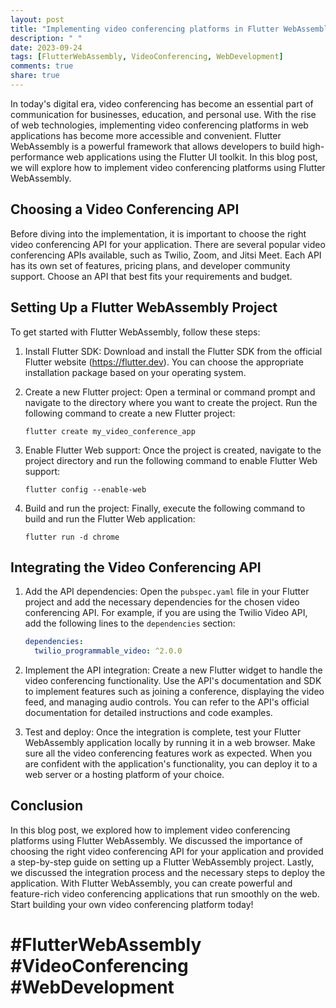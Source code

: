 ```yaml
---
layout: post
title: "Implementing video conferencing platforms in Flutter WebAssembly"
description: " "
date: 2023-09-24
tags: [FlutterWebAssembly, VideoConferencing, WebDevelopment]
comments: true
share: true
---
```


In today's digital era, video conferencing has become an essential part of communication for businesses, education, and personal use. With the rise of web technologies, implementing video conferencing platforms in web applications has become more accessible and convenient. Flutter WebAssembly is a powerful framework that allows developers to build high-performance web applications using the Flutter UI toolkit. In this blog post, we will explore how to implement video conferencing platforms using Flutter WebAssembly.

## Choosing a Video Conferencing API

Before diving into the implementation, it is important to choose the right video conferencing API for your application. There are several popular video conferencing APIs available, such as Twilio, Zoom, and Jitsi Meet. Each API has its own set of features, pricing plans, and developer community support. Choose an API that best fits your requirements and budget.

## Setting Up a Flutter WebAssembly Project

To get started with Flutter WebAssembly, follow these steps:

1. Install Flutter SDK: Download and install the Flutter SDK from the official Flutter website (https://flutter.dev). You can choose the appropriate installation package based on your operating system.

2. Create a new Flutter project: Open a terminal or command prompt and navigate to the directory where you want to create the project. Run the following command to create a new Flutter project:

   ```
   flutter create my_video_conference_app
   ```

3. Enable Flutter Web support: Once the project is created, navigate to the project directory and run the following command to enable Flutter Web support:

   ```
   flutter config --enable-web
   ```

4. Build and run the project: Finally, execute the following command to build and run the Flutter Web application:

   ```
   flutter run -d chrome
   ```

## Integrating the Video Conferencing API

1. Add the API dependencies: Open the `pubspec.yaml` file in your Flutter project and add the necessary dependencies for the chosen video conferencing API. For example, if you are using the Twilio Video API, add the following lines to the `dependencies` section:

   ```yaml
   dependencies:
     twilio_programmable_video: ^2.0.0
   ```

2. Implement the API integration: Create a new Flutter widget to handle the video conferencing functionality. Use the API's documentation and SDK to implement features such as joining a conference, displaying the video feed, and managing audio controls. You can refer to the API's official documentation for detailed instructions and code examples.

3. Test and deploy: Once the integration is complete, test your Flutter WebAssembly application locally by running it in a web browser. Make sure all the video conferencing features work as expected. When you are confident with the application's functionality, you can deploy it to a web server or a hosting platform of your choice.

## Conclusion

In this blog post, we explored how to implement video conferencing platforms using Flutter WebAssembly. We discussed the importance of choosing the right video conferencing API for your application and provided a step-by-step guide on setting up a Flutter WebAssembly project. Lastly, we discussed the integration process and the necessary steps to deploy the application. With Flutter WebAssembly, you can create powerful and feature-rich video conferencing applications that run smoothly on the web. Start building your own video conferencing platform today!

# #FlutterWebAssembly #VideoConferencing #WebDevelopment